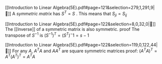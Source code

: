 [[Introduction to Linear Algebra(5E).pdf#page=121&selection=279,1,291,9|📖]] A _symmetric matrix_ has $S^T = S$ . This means that $S_{ji} = S_{ij}$

[[Introduction to Linear Algebra(5E).pdf#page=122&selection=8,0,32,0|📖]] The [[Inverse]] of a symmetric matrix is also symmetric. 
proof
The transpose of $S^{-1}$ is $(S^{-1})^T = (S^T)^-1 = s-1$

[[Introduction to Linear Algebra(5E).pdf#page=122&selection=119,0,122,44|📖]] For any $A,$ $A^TA$ and $AA^T$ are square symmetric matrices
proof:
$(A^TA)^T = A^T(A^T)^T = A^TA$